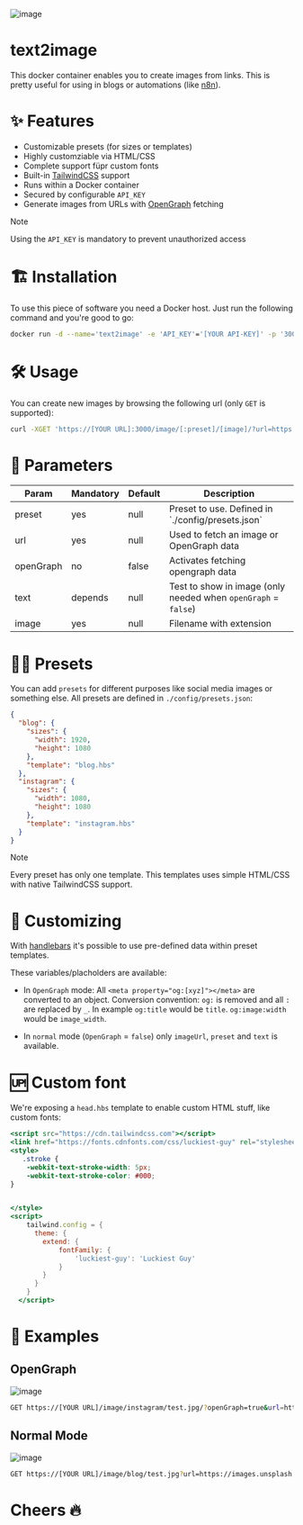 <!-- [![hacs_badge](https://img.shields.io/badge/HACS-Custom-41BDF5.svg)](https://github.com/hacs/integration)
[![Validate](https://github.com/Disane87/spoolman-homeassistant/actions/workflows/validate.yml/badge.svg)](https://github.com/Disane87/spoolman-homeassistant/actions/workflows/validate.yml)
![GitHub all releases](https://img.shields.io/github/downloads/Disane87/spoolman-homeassistant/total)
![GitHub](https://img.shields.io/github/license/Disane87/spoolman-homeassistant)
![GitHub issues by-label](https://img.shields.io/github/issues/Disane87/spoolman-homeassistant/bug?color=red)
![GitHub contributors](https://img.shields.io/github/contributors/Disane87/spoolman-homeassistant)
[![semantic-release: angular](https://img.shields.io/badge/semantic--release-conventionalcommits-e10079?logo=semantic-release)](https://github.com/semantic-release/semantic-release) -->

![image](./public/text2image.png)

# text2image

This docker container enables you to create images from links. This is pretty useful for using in blogs or automations (like [n8n](https://blog.disane.dev/n8n-unleashed/)).

# ✨ Features

- Customizable presets (for sizes or templates)
- Highly customziable via HTML/CSS
- Complete support füpr custom fonts
- Built-in [TailwindCSS](https://tailwindcss.com/docs/installation) support
- Runs within a Docker container
- Secured by configurable `API_KEY`
- Generate images from URLs with [OpenGraph](https://ogp.me/) fetching

> [!NOTE]
> Using the `API_KEY` is mandatory to prevent unauthorized access

# 🏗️ Installation

To use this piece of software you need a Docker host. Just run the following command and you're good to go:

```bash
docker run -d --name='text2image' -e 'API_KEY'='[YOUR API-KEY]' -p '3000:3000/tcp'  'disane/text2image'

```

# 🛠️ Usage

You can create new images by browsing the following url (only `GET` is supported):

```bash
curl -XGET 'https://[YOUR URL]:3000/image/[:preset]/[image]/?url=https://images.unsplash.com/photo-1682686581660-3693f0c588d2&text=Test'
```

# 🤔 Parameters

| Param     | Mandatory | Default | Description                                                    |
| --------- | --------- | ------- | -------------------------------------------------------------- |
| preset    | yes       | null    | Preset to use. Defined in \`./config/presets.json\`            |
| url       | yes       | null    | Used to fetch an image or OpenGraph data                       |
| openGraph | no        | false   | Activates fetching opengraph data                              |
| text      | depends   | null    | Test to show in image (only needed when `openGraph` = `false`) |
| image     | yes       | null    | Filename with extension                                        |

# 👨‍💻 Presets

You can add `presets` for different purposes like social media images or something else. All presets are defined in `./config/presets.json`:

```json
{
  "blog": {
    "sizes": {
      "width": 1920,
      "height": 1080
    },
    "template": "blog.hbs"
  },
  "instagram": {
    "sizes": {
      "width": 1080,
      "height": 1080
    },
    "template": "instagram.hbs"
  }
}
```

> [!NOTE]
> Every preset has only one template. This templates uses simple HTML/CSS with native TailwindCSS support.

# 💫 Customizing

With [handlebars](https://handlebarsjs.com/) it's possible to use pre-defined data within preset templates.

These variables/placholders are available:

- In `OpenGraph` mode: All `<meta property="og:[xyz]"></meta>` are converted to an object.
  Conversion convention: `og:` is removed and all `:` are replaced by `_`. In example `og:title` would be `title`. `og:image:width` would be `image_width`.

- In `normal` mode (`OpenGraph` = `false`) only `imageUrl`, `preset` and `text` is available.

# 🆙 Custom font
We're exposing a `head.hbs` template to enable custom HTML stuff, like custom fonts:

```hbs
<script src="https://cdn.tailwindcss.com"></script>
<link href="https://fonts.cdnfonts.com/css/luckiest-guy" rel="stylesheet">   
<style>
   .stroke {
    -webkit-text-stroke-width: 5px;
    -webkit-text-stroke-color: #000;
}


</style>
<script>
    tailwind.config = {
      theme: {
        extend: {
            fontFamily: {
                'luckiest-guy': 'Luckiest Guy'
            }
        }
      }
    }
  </script>
```


# 🚀 Examples

## OpenGraph

![image](./public/openGraph.png)

```bash
GET https://[YOUR URL]/image/instagram/test.jpg/?openGraph=true&url=https://blog.disane.dev/pseudo-selector-nth-child-ganz-einfach-erklart/
```

## Normal Mode

![image](./public/normalMode.png)

```bash
GET https://[YOUR URL]/image/blog/test.jpg?url=https://images.unsplash.com/photo-1682687982468-4584ff11f88a&text=Wonderful%20image
```

# Cheers 🔥
